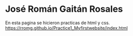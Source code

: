 # José Román Gaitán Rosales
En esta pagina se hicieron practicas de html y css.
https://rromg.github.io/Practice1_Myfirstwebsite/index.html

